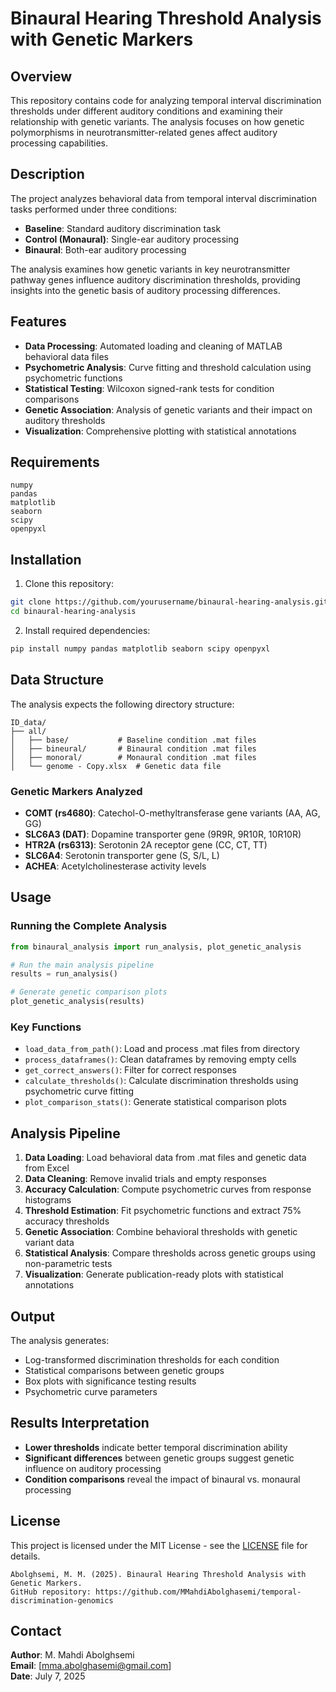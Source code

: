 # Binaural Hearing Threshold Analysis with Genetic Markers

## Overview

This repository contains code for analyzing temporal interval discrimination thresholds under different auditory conditions and examining their relationship with genetic variants. The analysis focuses on how genetic polymorphisms in neurotransmitter-related genes affect auditory processing capabilities.

## Description

The project analyzes behavioral data from temporal interval discrimination tasks performed under three conditions:
- **Baseline**: Standard auditory discrimination task
- **Control (Monaural)**: Single-ear auditory processing
- **Binaural**: Both-ear auditory processing

The analysis examines how genetic variants in key neurotransmitter pathway genes influence auditory discrimination thresholds, providing insights into the genetic basis of auditory processing differences.

## Features

- **Data Processing**: Automated loading and cleaning of MATLAB behavioral data files
- **Psychometric Analysis**: Curve fitting and threshold calculation using psychometric functions
- **Statistical Testing**: Wilcoxon signed-rank tests for condition comparisons
- **Genetic Association**: Analysis of genetic variants and their impact on auditory thresholds
- **Visualization**: Comprehensive plotting with statistical annotations

## Requirements

```
numpy
pandas
matplotlib
seaborn
scipy
openpyxl
```

## Installation

1. Clone this repository:
```bash
git clone https://github.com/yourusername/binaural-hearing-analysis.git
cd binaural-hearing-analysis
```

2. Install required dependencies:
```bash
pip install numpy pandas matplotlib seaborn scipy openpyxl
```

## Data Structure

The analysis expects the following directory structure:

```
ID_data/
├── all/
│   ├── base/           # Baseline condition .mat files
│   ├── bineural/       # Binaural condition .mat files
│   ├── monoral/        # Monaural condition .mat files
│   └── genome - Copy.xlsx  # Genetic data file
```

### Genetic Markers Analyzed

- **COMT (rs4680)**: Catechol-O-methyltransferase gene variants (AA, AG, GG)
- **SLC6A3 (DAT)**: Dopamine transporter gene (9R9R, 9R10R, 10R10R)
- **HTR2A (rs6313)**: Serotonin 2A receptor gene (CC, CT, TT)
- **SLC6A4**: Serotonin transporter gene (S, S/L, L)
- **ACHEA**: Acetylcholinesterase activity levels

## Usage

### Running the Complete Analysis

```python
from binaural_analysis import run_analysis, plot_genetic_analysis

# Run the main analysis pipeline
results = run_analysis()

# Generate genetic comparison plots
plot_genetic_analysis(results)
```

### Key Functions

- `load_data_from_path()`: Load and process .mat files from directory
- `process_dataframes()`: Clean dataframes by removing empty cells
- `get_correct_answers()`: Filter for correct responses
- `calculate_thresholds()`: Calculate discrimination thresholds using psychometric curve fitting
- `plot_comparison_stats()`: Generate statistical comparison plots

## Analysis Pipeline

1. **Data Loading**: Load behavioral data from .mat files and genetic data from Excel
2. **Data Cleaning**: Remove invalid trials and empty responses
3. **Accuracy Calculation**: Compute psychometric curves from response histograms
4. **Threshold Estimation**: Fit psychometric functions and extract 75% accuracy thresholds
5. **Genetic Association**: Combine behavioral thresholds with genetic variant data
6. **Statistical Analysis**: Compare thresholds across genetic groups using non-parametric tests
7. **Visualization**: Generate publication-ready plots with statistical annotations

## Output

The analysis generates:
- Log-transformed discrimination thresholds for each condition
- Statistical comparisons between genetic groups
- Box plots with significance testing results
- Psychometric curve parameters

## Results Interpretation

- **Lower thresholds** indicate better temporal discrimination ability
- **Significant differences** between genetic groups suggest genetic influence on auditory processing
- **Condition comparisons** reveal the impact of binaural vs. monaural processing


## License

This project is licensed under the MIT License - see the [LICENSE](LICENSE) file for details.


```
Abolghsemi, M. M. (2025). Binaural Hearing Threshold Analysis with Genetic Markers. 
GitHub repository: https://github.com/MMahdiAbolghasemi/temporal-discrimination-genomics
```

## Contact

**Author**: M. Mahdi Abolghsemi  
**Email**: [mma.abolghasemi@gmail.com]  
**Date**: July 7, 2025
